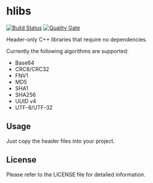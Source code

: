 # hlibs

[![Build Status](https://travis-ci.org/elnormous/hlibs.svg?branch=master)](https://travis-ci.org/elnormous/ouzel) [![Quality Gate](https://sonarcloud.io/api/project_badges/measure?project=Ouzel&metric=alert_status)](https://sonarcloud.io/dashboard?id=elnormous_hlibs)

Header-only C++ libraries that require no dependencies.

Currently the following algorithms are supported:
* Base64
* CRC8/CRC32
* FNV1
* MD5
* SHA1
* SHA256
* UUID v4
* UTF-8/UTF-32

## Usage

Just copy the header files into your project.

## License

Please refer to the LICENSE file for detailed information.
